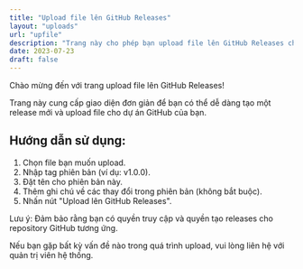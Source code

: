 ```yaml
---
title: "Upload file lên GitHub Releases"
layout: "uploads"
url: "upfile"
description: "Trang này cho phép bạn upload file lên GitHub Releases cho dự án của bạn."
date: 2023-07-23
draft: false
---
```


Chào mừng đến với trang upload file lên GitHub Releases!

Trang này cung cấp giao diện đơn giản để bạn có thể dễ dàng tạo một release mới và upload file cho dự án GitHub của bạn.

## Hướng dẫn sử dụng:

1. Chọn file bạn muốn upload.
2. Nhập tag phiên bản (ví dụ: v1.0.0).
3. Đặt tên cho phiên bản này.
4. Thêm ghi chú về các thay đổi trong phiên bản (không bắt buộc).
5. Nhấn nút "Upload lên GitHub Releases".

Lưu ý: Đảm bảo rằng bạn có quyền truy cập và quyền tạo releases cho repository GitHub tương ứng.

Nếu bạn gặp bất kỳ vấn đề nào trong quá trình upload, vui lòng liên hệ với quản trị viên hệ thống.